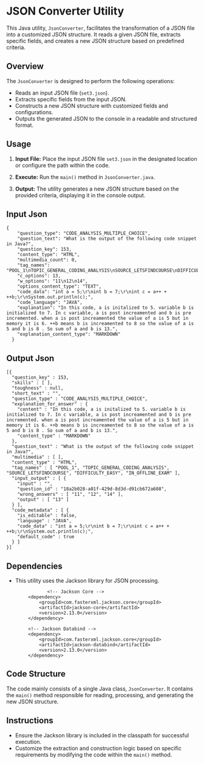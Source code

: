 # JSON Converter Utility
 
This Java utility, `JsonConverter`, facilitates the transformation of a JSON file into a customized JSON structure. It reads a given JSON file, extracts specific fields, and creates a new JSON structure based on predefined criteria.

## Overview 

The `JsonConverter` is designed to perform the following operations:

- Reads an input JSON file (`set3.json`).
- Extracts specific fields from the input JSON.
- Constructs a new JSON structure with customized fields and configurations.
- Outputs the generated JSON to the console in a readable and structured format.

## Usage

1. **Input File:** Place the input JSON file `set3.json` in the designated location or configure the path within the code.

2. **Execute:** Run the `main()` method in `JsonConverter.java`.

3. **Output:** The utility generates a new JSON structure based on the provided criteria, displaying it in the console output.

## Input Json
```
{
    "question_type": "CODE_ANALYSIS_MULTIPLE_CHOICE",
    "question_text": "What is the output of the following code snippet in Java?",
    "question_key": 153,
    "content_type": "HTML",
    "multimedia_count": 0,
    "tag_names": "POOL_1\nTOPIC_GENERAL_CODING_ANALYSIS\nSOURCE_LETSFINDCOURSE\nDIFFICULTY_EASY\nIN_OFFLINE_EXAM",
    "c_options": 13,
    "w_options": "11\n12\n14",
    "options_content_type": "TEXT",
    "code_data": "int a = 5;\r\nint b = 7;\r\nint c = a++ + ++b;\r\nSystem.out.println(c);",
    "code_language": "JAVA",
    "explanation": "In this code, a is initalized to 5. variable b is initialized to 7. In c variable, a is post increamented and b is pre incremented. when a is post increamented the value of a is 5 but in memory it is 6. ++b means b is increamented to 8 so the value of a is 5 and b is 8 . So sum of a and b is 13.",
    "explanation_content_type": "MARKDOWN"
  }
```
## Output Json
```
[{
  "question_key" : 153,
  "skills" : [ ],
  "toughness" : null,
  "short_text" : "",
  "question_type" : "CODE_ANALYSIS_MULTIPLE_CHOICE",
  "explanation_for_answer" : {
    "content" : "In this code, a is initalized to 5. variable b is initialized to 7. In c variable, a is post increamented and b is pre incremented. when a is post increamented the value of a is 5 but in memory it is 6. ++b means b is increamented to 8 so the value of a is 5 and b is 8 . So sum of a and b is 13.",
    "content_type" : "MARKDOWN"
  },
  "question_text" : "What is the output of the following code snippet in Java?",
  "multimedia" : [ ],
  "content_type" : "HTML",
  "tag_names" : [ "POOL_1", "TOPIC_GENERAL_CODING_ANALYSIS", "SOURCE_LETSFINDCOURSE", "DIFFICULTY_EASY", "IN_OFFLINE_EXAM" ],
  "input_output" : [ {
    "input" : "",
    "question_id" : "18a2b028-a01f-429d-8d3d-d91cb672a608",
    "wrong_answers" : [ "11", "12", "14" ],
    "output" : [ "13" ]
  } ],
  "code_metadata" : [ {
    "is_editable" : false,
    "language" : "JAVA",
    "code_data" : "int a = 5;\r\nint b = 7;\r\nint c = a++ + ++b;\r\nSystem.out.println(c);",
    "default_code" : true
  } ]
}]
```

## Dependencies

- This utility uses the Jackson library for JSON processing.
```
               <!-- Jackson Core -->
		<dependency>
			<groupId>com.fasterxml.jackson.core</groupId>
			<artifactId>jackson-core</artifactId>
			<version>2.13.0</version> 
		</dependency>

		<!-- Jackson Databind -->
		<dependency>
			<groupId>com.fasterxml.jackson.core</groupId>
			<artifactId>jackson-databind</artifactId>
			<version>2.13.0</version>
		</dependency>
```

## Code Structure

The code mainly consists of a single Java class, `JsonConverter`. It contains the `main()` method responsible for reading, processing, and generating the new JSON structure.

## Instructions

- Ensure the Jackson library is included in the classpath for successful execution.
- Customize the extraction and construction logic based on specific requirements by modifying the code within the `main()` method.
